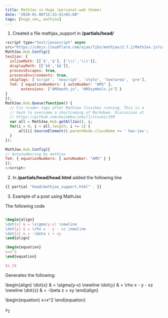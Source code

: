```yaml
---
title: MathJax in Hugo (personal-web theme)
date: "2020-01-08T15:33:41+01:00"
tags: [hugo_cms, mathjax]
---
```


1. Created a file mathjax_support in **/partials/head/**

<!-- src="https://cdn.mathjax.org/mathjax/latest/MathJax.js?config=TeX-AMS-MML_HTMLorMML" -->

```javascript
<script type="text/javascript" async
src="https://cdnjs.cloudflare.com/ajax/libs/mathjax/2.7.1/MathJax.js?config=TeX-AMS-MML_HTMLorMML">
MathJax.Hub.Config({
tex2jax: {
  inlineMath: [['$','$'], ['\\(','\\)']],
  displayMath: [['$$','$$']],
  processEscapes: true,
  processEnvironments: true,
  skipTags: ['script', 'noscript', 'style', 'textarea', 'pre'],
  TeX: { equationNumbers: { autoNumber: "AMS" },
       extensions: ["AMSmath.js", "AMSsymbols.js"] }
}
});
MathJax.Hub.Queue(function() {
  // Fix <code> tags after MathJax finishes running. This is a
  // hack to overcome a shortcoming of Markdown. Discussion at
  // https://github.com/mojombo/jekyll/issues/199
  var all = MathJax.Hub.getAllJax(), i;
  for(i = 0; i < all.length; i += 1) {
      all[i].SourceElement().parentNode.className += ' has-jax';
  }
});

MathJax.Hub.Config({
// Autonumbering by mathjax
TeX: { equationNumbers: { autoNumber: "AMS" } }
});
</script>

```

2. In **/partials/head/head.html** added the following line

```javascript
{{ partial "head/mathjax_support.html" . }}
```

3. Example of a post using MathJax

The following code

```latex

\begin{align}
\dot{x} & = \sigma(y-x) \newline
\dot{y} & = \rho x - y - xz \newline
\dot{z} & = -\beta z + xy
\end{align}

\begin{equation}
x=x^2
\end{equation}

$x_2$
```

Generates the following:

\begin{align}
\dot{x} & = \sigma(y-x) \newline
\dot{y} & = \rho x - y - xz \newline
\dot{z} & = -\beta z + xy
\end{align}

\begin{equation}
x=x^2
\end{equation}

$x_2$
